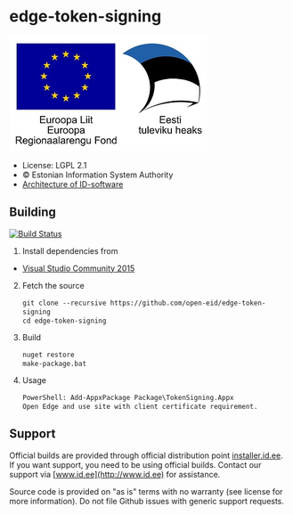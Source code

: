 # edge-token-signing

![European Regional Development Fund](https://github.com/open-eid/DigiDoc4-Client/blob/master/client/images/EL_Regionaalarengu_Fond.png "European Regional Development Fund - DO NOT REMOVE THIS IMAGE BEFORE 05.03.2020")

 * License: LGPL 2.1
 * &copy; Estonian Information System Authority
 * [Architecture of ID-software](http://open-eid.github.io)

## Building
[![Build Status](https://ci.appveyor.com/api/projects/status/github/open-eid/edge-token-signing?branch=master&svg=true)](https://ci.appveyor.com/project/open-eid/edge-token-signing)

 1. Install dependencies from
   * [Visual Studio Community 2015](https://www.visualstudio.com/vs/community/)

 2. Fetch the source

        git clone --recursive https://github.com/open-eid/edge-token-signing
        cd edge-token-signing

 3. Build

        nuget restore
        make-package.bat

 4. Usage

        PowerShell: Add-AppxPackage Package\TokenSigning.Appx
        Open Edge and use site with client certificate requirement.

## Support
Official builds are provided through official distribution point [installer.id.ee](https://installer.id.ee). If you want support, you need to be using official builds. Contact our support via [www.id.ee](http://www.id.ee) for assistance.

Source code is provided on "as is" terms with no warranty (see license for more information). Do not file Github issues with generic support requests.
